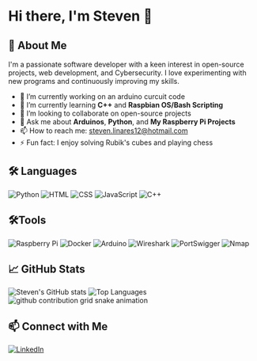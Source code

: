 # Hi there, I'm Steven 👋

## 🌟 About Me
I'm a passionate software developer with a keen interest in open-source projects, web development, and Cybersecurity. I love experimenting with new programs and continuously improving my skills.

- 🔭 I’m currently working on an arduino curcuit code
- 🌱 I’m currently learning **C++** and **Raspbian OS/Bash Scripting**
- 👯 I’m looking to collaborate on open-source projects
- 💬 Ask me about **Arduinos**, **Python**, and **My Raspberry Pi Projects**
- 📫 How to reach me: [steven.linares12@hotmail.com](mailto:steven.linares12@hotmail.com)
- ⚡ Fun fact: I enjoy solving Rubik's cubes and playing chess


## 🛠️ Languages

![Python](https://img.shields.io/badge/-Python-3776AB?style=flat-square&logo=python&logoColor=white)
![HTML](https://img.shields.io/badge/-HTML-E34F26?style=flat-square&logo=html5&logoColor=white)
![CSS](https://img.shields.io/badge/-CSS-1572B6?style=flat-square&logo=css3&logoColor=white)
![JavaScript](https://img.shields.io/badge/-JavaScript-F7DF1E?style=flat-square&logo=javascript&logoColor=black)
![C++](https://img.shields.io/badge/-C++-00599C?style=flat-square&logo=c%2B%2B&logoColor=white)


##  🛠️Tools

![Raspberry Pi](https://img.shields.io/badge/-Raspberry%20Pi-A22846?style=flat-square&logo=raspberry-pi&logoColor=white)
![Docker](https://img.shields.io/badge/-Docker-2496ED?style=flat-square&logo=docker&logoColor=white)
![Arduino](https://img.shields.io/badge/-Arduino-00979D?style=flat-square&logo=arduino&logoColor=white)
![Wireshark](https://img.shields.io/badge/-Wireshark-1679A7?style=flat-square&logo=wireshark&logoColor=white)
![PortSwigger](https://img.shields.io/badge/-PortSwigger-FF7139?style=flat-square&logo=burp-suite&logoColor=white)
![Nmap](https://img.shields.io/badge/-Nmap-00457C?style=flat-square&logo=nmap&logoColor=white)


## 📈 GitHub Stats

<picture>
  <source media="(prefers-color-scheme: dark)" srcset="https://github-readme-stats.vercel.app/api?username=steven-lnrs&show_icons=true&theme=dark">
  <source media="(prefers-color-scheme: light)" srcset="https://github-readme-stats.vercel.app/api?username=steven-lnrs&show_icons=true&theme=light">
  <img src="https://github-readme-stats.vercel.app/api?username=steven-lnrs&show_icons=true&theme=light" alt="Steven's GitHub stats">
</picture>

<picture>
  <source media="(prefers-color-scheme: dark)" srcset="https://github-readme-stats.vercel.app/api/top-langs/?username=steven-lnrs&layout=compact&theme=dark">
  <source media="(prefers-color-scheme: light)" srcset="https://github-readme-stats.vercel.app/api/top-langs/?username=steven-lnrs&layout=compact&theme=light">
  <img src="https://github-readme-stats.vercel.app/api/top-langs/?username=steven-lnrs&layout=compact&theme=light" alt="Top Languages">
</picture>


 <picture>
  <source media="(prefers-color-scheme: dark)" srcset="https://raw.githubusercontent.com/steven-lnrs/steven-lnrs/refs/heads/main/dist/github-snake-dark.svg">
  <source media="(prefers-color-scheme: light)" srcset="https://raw.githubusercontent.com/steven-lnrs/steven-lnrs/refs/heads/main/dist/github-snake.svg">
  <img alt="github contribution grid snake animation" src="https://raw.githubusercontent.com/steven-lnrs/steven-lnrs/output/github-contribution-grid-snake.svg">
</picture>

## 📫 Connect with Me

[![LinkedIn](https://img.shields.io/badge/-LinkedIn-0077B5?style=flat-square&logo=linkedin&logoColor=white)](https://linkedin.com/in/steven-linares/)


